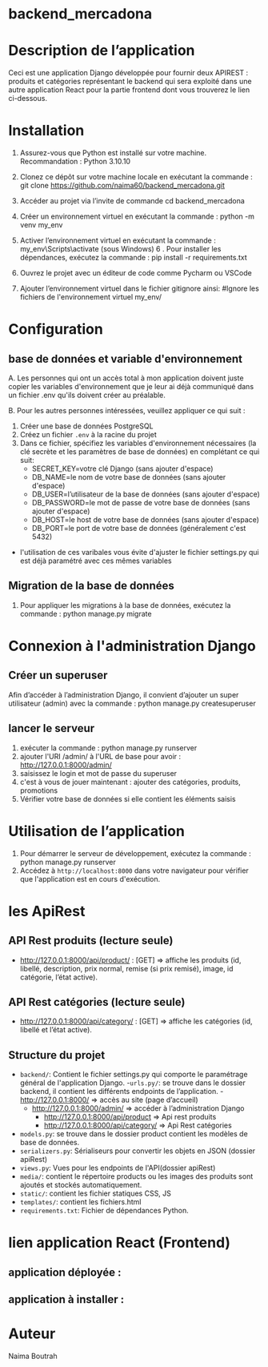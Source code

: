 # backend_mercadona

# Description de l’application
Ceci est une application Django développée pour fournir deux APIREST : produits et catégories représentant le backend qui sera exploité
dans une autre application React pour la partie frontend dont vous trouverez le lien ci-dessous.

# Installation
1. Assurez-vous que Python est installé sur votre machine. Recommandation : Python 3.10.10 

2. Clonez ce dépôt sur votre machine locale en exécutant la commande :
    git clone https://github.com/naima60/backend_mercadona.git
3. Accéder au projet via l’invite de commande
    cd backend_mercadona 
4. Créer un environnement virtuel en exécutant la commande :
    python -m venv my_env
5. Activer l’environnement virtuel en exécutant la commande :
    my_env\Scripts\activate (sous Windows)
6 . Pour installer les dépendances, exécutez la commande :
    pip install -r requirements.txt
7. Ouvrez le projet avec un éditeur de code comme Pycharm ou VSCode
8. Ajouter l’environnement virtuel dans le fichier gitignore ainsi:
#Ignore les fichiers de l'environnement virtuel
my_env/

# Configuration
  ## base de données et variable d'environnement
  A. Les personnes qui ont un accès total à mon application doivent juste copier les variables d'environnement que je leur ai déjà communiqué dans un 
  fichier .env qu'ils doivent créer au préalable.

  B. Pour les autres personnes intéressées, veuillez appliquer ce qui suit :  
  1. Créer une base de données PostgreSQL 
  2. Créez un fichier `.env` à la racine du projet
  3. Dans ce fichier, spécifiez les variables d'environnement nécessaires (la clé secrète et les paramètres de base de données) en complétant ce qui suit:
      - SECRET_KEY=votre clé Django (sans ajouter d'espace)
      - DB_NAME=le nom de votre base de données (sans ajouter d'espace)
      - DB_USER=l’utilisateur de la base de données (sans ajouter d'espace)
      - DB_PASSWORD=le mot de passe de votre base de données (sans ajouter d'espace)
      - DB_HOST=le host de votre base de données (sans ajouter d'espace)
      - DB_PORT=le port de votre base de données (généralement c'est 5432) 
   * l'utilisation de ces varibales vous évite d'ajuster le fichier settings.py qui est déjà paramétré avec ces mêmes variables

  ## Migration de la base de données
  1. Pour appliquer les migrations à la base de données, exécutez la commande :
   python manage.py migrate 

# Connexion à l'administration Django
  ## Créer un superuser
  Afin d’accéder à l’administration Django, il convient d’ajouter un super utilisateur (admin) avec la commande :
      python manage.py createsuperuser
  ## lancer le serveur
  1. exécuter la commande : python manage.py runserver
  2. ajouter l'URI /admin/ à l'URL de base pour avoir :  http://127.0.0.1:8000/admin/ 
  3. saisissez le login et mot de passe du superuser
  4. c'est à vous de jouer maintenant : ajouter des catégories, produits, promotions
  5. Vérifier votre base de données si elle contient les éléments saisis

# Utilisation de l’application
1. Pour démarrer le serveur de développement, exécutez la commande :
    python manage.py runserver
2. Accédez à `http://localhost:8000` dans votre navigateur pour vérifier que l'application est en cours d'exécution.

# les ApiRest
  ## API Rest produits (lecture seule)
  - http://127.0.0.1:8000/api/product/ : [GET] => affiche les produits (id, libellé, description, prix normal, remise (si prix remisé),
  image, id catégorie, l’état active).

  ## API Rest catégories (lecture seule)
  - http://127.0.0.1:8000/api/category/ : [GET] => affiche les catégories (id, libellé et l’état active).

## Structure du projet
- `backend/`: Contient le fichier settings.py qui comporte le paramétrage général de l'application Django.
-`urls.py/`: se trouve dans le dossier backend, il contient les différents endpoints de l’application. 
	  - http://127.0.0.1:8000/ => accès au site (page d’accueil)
    - http://127.0.0.1:8000/admin/  => accéder à l’administration Django
	  - http://127.0.0.1:8000/api/product => Api rest produits
	  - http://127.0.0.1:8000/api/category/ => Api Rest catégories
- `models.py`: se trouve dans le dossier product contient les modèles de base de données.
- `serializers.py`: Sérialiseurs pour convertir les objets en JSON (dossier apiRest)
- `views.py`: Vues pour les endpoints de l'API(dossier apiRest)
- `media/`: contient le répertoire products ou les images des produits sont ajoutés et stockés automatiquement.
- `static/`: contient les fichier statiques CSS, JS
- `templates/`: contient les fichiers.html
- `requirements.txt`: Fichier de dépendances Python.

# lien application React (Frontend)
  ## application déployée : 
  ## application à installer : 

# Auteur
Naima Boutrah



